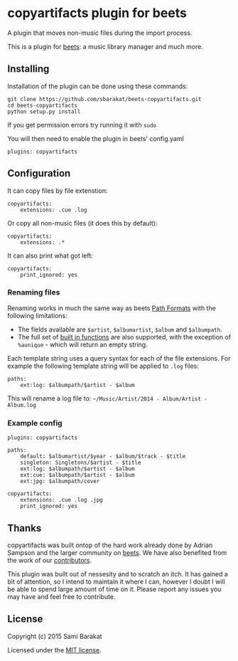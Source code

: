 # copyartifacts plugin for beets

A plugin that moves non-music files during the import process.

This is a plugin for [beets](http://beets.radbox.org/): a music library manager and much more.

## Installing

Installation of the plugin can be done using these commands:

    git clone https://github.com/sbarakat/beets-copyartifacts.git
    cd beets-copyartifacts
    python setup.py install

If you get permission errors try running it with `sudo`

You will then need to enable the plugin in beets' config.yaml

    plugins: copyartifacts

## Configuration

It can copy files by file extenstion:

    copyartifacts:
        extensions: .cue .log

Or copy all non-music files (it does this by default):

    copyartifacts:
        extensions: .*

It can also print what got left:

    copyartifacts:
        print_ignored: yes

### Renaming files

Renaming works in much the same way as beets [Path Formats](http://beets.readthedocs.org/en/v1.3.3/reference/pathformat.html)
with the following limitations:
- The fields available are `$artist`, `$albumartist`, `$album` and `$albumpath`.
- The full set of [built in functions](http://beets.readthedocs.org/en/v1.3.3/reference/pathformat.html#functions)
  are also supported, with the exception of `%aunique` - which will return an empty string.

Each template string uses a query syntax for each of the file extensions. For
example the following template string will be applied to `.log` files:

    paths:
        ext:log: $albumpath/$artist - $album

This will rename a log file to: `~/Music/Artist/2014 - Album/Artist - Album.log`

### Example config

```
plugins: copyartifacts

paths:
    default: $albumartist/$year - $album/$track - $title
    singleton: Singletons/$artist - $title
    ext:log: $albumpath/$artist - $album
    ext:cue: $albumpath/$artist - $album
    ext:jpg: $albumpath/cover

copyartifacts:
    extensions: .cue .log .jpg
    print_ignored: yes
```

## Thanks

copyartifacts was built ontop of the hard work already done by Adrian Sampson and
the larger community on [beets](http://beets.radbox.org/).
We have also benefited from the work of our
[contributors](https://github.com/sbarakat/beets-copyartifacts/graphs/contributors).

This plugin was built out of nessesity and to scratch an itch. It has gained a
bit of attention, so I intend to maintain it where I can, however I doubt I
will be able to spend large amount of time on it. Please report any issues you
may have and feel free to contribute.

## License

Copyright (c) 2015 Sami Barakat

Licensed under the [MIT license](https://github.com/sbarakat/beets-copyartifacts/blob/master/MIT-LICENSE.txt).


